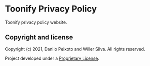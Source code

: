# Toonify Privacy Policy

Toonify privacy policy website.

## Copyright and license

Copyright (c) 2021, Danilo Peixoto and Willer Silva. All rights reserved.

Project developed under a [Proprietary License](LICENSE.md).
